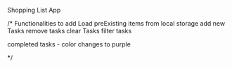 
Shopping List App

/* Functionalities to add 
Load preExisting items from local storage
add new Tasks
remove tasks
clear Tasks
filter tasks

completed tasks - color changes to purple

*/
